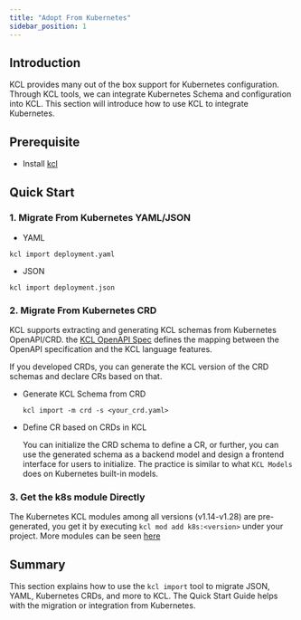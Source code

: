 ```yaml
---
title: "Adopt From Kubernetes"
sidebar_position: 1
---
```


## Introduction

KCL provides many out of the box support for Kubernetes configuration. Through KCL tools, we can integrate Kubernetes Schema and configuration into KCL. This section will introduce how to use KCL to integrate Kubernetes.

## Prerequisite

+ Install [kcl](https://kcl-lang.io/docs/user_docs/getting-started/install/)

## Quick Start


### 1. Migrate From Kubernetes YAML/JSON

+ YAML

```shell
kcl import deployment.yaml
```

+ JSON

```shell
kcl import deployment.json
```

### 2. Migrate From Kubernetes CRD

KCL supports extracting and generating KCL schemas from Kubernetes OpenAPI/CRD. the [KCL OpenAPI Spec](/docs/tools/cli/openapi/spec) defines the mapping between the OpenAPI specification and the KCL language features.

If you developed CRDs, you can generate the KCL version of the CRD schemas and declare CRs based on that.

* Generate KCL Schema from CRD

    ```
    kcl import -m crd -s <your_crd.yaml>
    ```

* Define CR based on CRDs in KCL

    You can initialize the CRD schema to define a CR, or further, you can use the generated schema as a backend model and design a frontend interface for users to initialize. The practice is similar to what `KCL Models` does on Kubernetes built-in models.

### 3. Get the k8s module Directly

The Kubernetes KCL modules among all versions (v1.14-v1.28) are pre-generated, you get it by executing `kcl mod add k8s:<version>` under your project. More modules can be seen [here](https://artifacthub.io/packages/search?org=kcl&sort=relevance&page=1)

## Summary
This section explains how to use the `kcl import` tool to migrate JSON, YAML, Kubernetes CRDs, and more to KCL. The Quick Start Guide helps with the migration or integration from Kubernetes.
